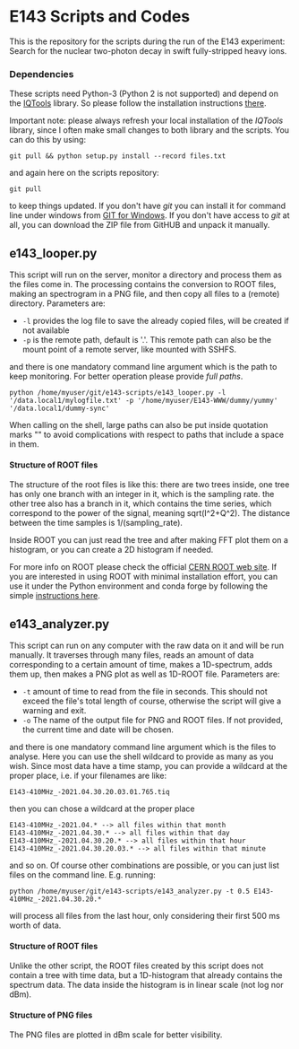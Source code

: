 # E143 Scripts and Codes

This is the repository for the scripts during the run of the E143 experiment: Search for the nuclear two-photon decay in swift fully-stripped heavy ions.

### Dependencies

These scripts need Python-3 (Python 2 is not supported) and depend on the [IQTools]() library. So please follow the installation instructions [there](https://github.com/xaratustrah/iqtools#install--uninstall).

Important note: please always refresh your local installation of the *IQTools* library, since I often make small changes to both library and the scripts. You can do this by using:

    git pull && python setup.py install --record files.txt

and again here on the scripts repository:

    git pull

to keep things updated. If you don't have *git* you can install it for command line under windows from [GIT for Windows](https://gitforwindows.org/). If you don't have access to *git* at all, you can download the ZIP file from GitHUB and unpack it manually.


## e143_looper.py

This script will run on the server, monitor a directory and process them as the files come in. The processing contains the conversion to ROOT files, making an spectrogram in a PNG file, and then copy all files to a (remote) directory. Parameters are:

* `-l` provides the log file to save the already copied files, will be created if not available
* `-p` is the remote path, default is '.'. This remote path can also be the mount point of a remote server, like mounted with SSHFS.

and there is one mandatory command line argument which is the path to keep monitoring. For better operation please provide *full paths*.

    python /home/myuser/git/e143-scripts/e143_looper.py -l '/data.local1/mylogfile.txt' -p '/home/myuser/E143-WWW/dummy/yummy' '/data.local1/dummy-sync'

When calling on the shell, large paths can also be put inside quotation marks "" to avoid complications with respect to paths that include a space in them.

#### Structure of ROOT files

The structure of the root files is like this: there are two trees inside, one tree has only one branch with an integer in it, which is the sampling rate. the other tree also has a branch in it, which contains the time series, which correspond to the power of the signal, meaning sqrt(I^2+Q^2). The distance between the time samples is 1/(sampling_rate).

Inside ROOT you can just read the tree and after making FFT plot them on a histogram, or you can create a 2D histogram if needed.

For more info on ROOT please check the official [CERN ROOT web site](https://root.cern/). If you are interested in using ROOT with minimal installation effort, you can use it under the Python environment and conda forge by following the simple [instructions here](https://iscinumpy.gitlab.io/post/root-conda/).



## e143_analyzer.py

This script can run on any computer with the raw data on it and will be run manually. It traverses through many files, reads an amount of data corresponding to a certain amount of time, makes a 1D-spectrum, adds them up, then makes a PNG plot as well as 1D-ROOT file. Parameters are:

* `-t` amount of time to read from the file in seconds. This should not exceed the file's total length of course, otherwise the script will give a warning and exit.
* `-o` The name of the output file for PNG and ROOT files. If not provided, the current time and date will be chosen.

and there is one mandatory command line argument which is the files to analyse. Here you can use the shell wildcard to provide as many as you wish. Since most data have a time stamp, you can provide a wildcard at the proper place, i.e. if your filenames are like:

    E143-410MHz_-2021.04.30.20.03.01.765.tiq

then you can chose a wildcard at the proper place

    E143-410MHz_-2021.04.* --> all files within that month
    E143-410MHz_-2021.04.30.* --> all files within that day
    E143-410MHz_-2021.04.30.20.* --> all files within that hour
    E143-410MHz_-2021.04.30.20.03.* --> all files within that minute

and so on. Of course other combinations are possible, or you can just list files on the command line. E.g. running:

    python /home/myuser/git/e143-scripts/e143_analyzer.py -t 0.5 E143-410MHz_-2021.04.30.20.*

will process all files from the last hour, only considering their first 500 ms worth of data.

#### Structure of ROOT files
Unlike the other script, the ROOT files created by this script does not contain a tree with time data, but a 1D-histogram that already contains the spectrum data. The data inside the histogram is in linear scale (not log nor dBm).

#### Structure of PNG files
The PNG files are plotted in dBm scale for better visibility.
